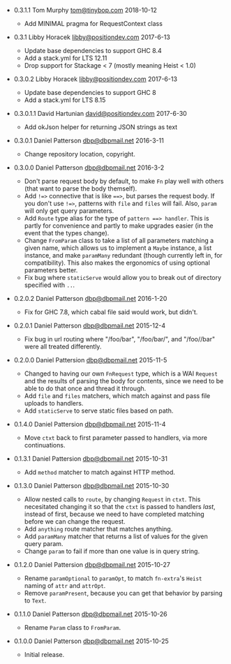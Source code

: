 * 0.3.1.1 Tom Murphy <tom@tinybop.com> 2018-10-12

  - Add MINIMAL pragma for RequestContext class

* 0.3.1 Libby Horacek <libby@positiondev.com> 2017-6-13

  - Update base dependencies to support GHC 8.4
  - Add a stack.yml for LTS 12.11
  - Drop support for Stackage < 7 (mostly meaning Heist < 1.0)

* 0.3.0.2 Libby Horacek <libby@positiondev.com> 2017-6-13

  - Update base dependencies to support GHC 8
  - Add a stack.yml for LTS 8.15

* 0.3.0.1.1 David Hartunian <david@positiondev.com> 2017-6-30

  - Add okJson helper for returning JSON strings as text

* 0.3.0.1 Daniel Patterson <dbp@dbpmail.net> 2016-3-11

  - Change repository location, copyright.

* 0.3.0.0 Daniel Patterson <dbp@dbpmail.net> 2016-3-2

  - Don't parse request body by default, to make `Fn` play well with
    others (that want to parse the body themself).
  - Add `!=>` connective that is like `==>`, but parses the request
    body. If you don't use `!=>`, patterns with `file` and `files`
    will fail. Also, `param` will only get query parameters.
  - Add `Route` type alias for the type of `pattern ==> handler`. This
    is partly for convenience and partly to make upgrades easier (in
    the event that the types change).
  - Change `FromParam` class to take a list of all parameters matching
    a given name, which allows us to implement a `Maybe` instance, a
    list instance, and make `paramMany` redundant (though currently
    left in, for compatibility). This also makes the ergonomics of
    using optional parameters better.
  - Fix bug where `staticServe` would allow you to break out of
    directory specified with `..`.

* 0.2.0.2 Daniel Patterson <dbp@dbpmail.net> 2016-1-20

  - Fix for GHC 7.8, which cabal file said would work, but didn't.

* 0.2.0.1 Daniel Patterson <dbp@dbpmail.net> 2015-12-4

  - Fix bug in url routing where "/foo/bar", "/foo/bar/", and
    "/foo//bar" were all treated differently.

* 0.2.0.0 Daniel Pattersion <dbp@dbpmail.net> 2015-11-5

  - Changed to having our own `FnRequest` type, which is a WAI
    `Request` and the results of parsing the body for contents, since
    we need to be able to do that once and thread it through.
  - Add `file` and `files` matchers, which match against and pass file
    uploads to handlers.
  - Add `staticServe` to serve static files based on path.

* 0.1.4.0 Daniel Pattersion <dbp@dbpmail.net> 2015-11-4

  - Move `ctxt` back to first parameter passed to handlers, via more
    continuations.

* 0.1.3.1 Daniel Pattersion <dbp@dbpmail.net> 2015-10-31

  - Add `method` matcher to match against HTTP method.

* 0.1.3.0 Daniel Patterson <dbp@dbpmail.net> 2015-10-30

  - Allow nested calls to `route`, by changing `Request` in
    `ctxt`. This necesitated changing it so that the `ctxt` is passed
    to handlers _last_, instead of first, because we need to have
    completed matching before we can change the request.
  - Add `anything` route matcher that matches anything.
  - Add `paramMany` matcher that returns a list of values for the
    given query param.
  - Change `param` to fail if more than one value is in query string.

* 0.1.2.0 Daniel Pattersion <dbp@dbpmail.net> 2015-10-27

  - Rename `paramOptional` to `paramOpt`, to match `fn-extra`'s `Heist`
    naming of `attr` and `attrOpt`.
  - Remove `paramPresent`, because you
    can get that behavior by parsing to `Text`.

* 0.1.1.0 Daniel Patterson <dbp@dbpmail.net> 2015-10-26

  - Rename `Param` class to `FromParam`.

* 0.1.0.0 Daniel Patterson <dbp@dbpmail.net> 2015-10-25

  - Initial release.
